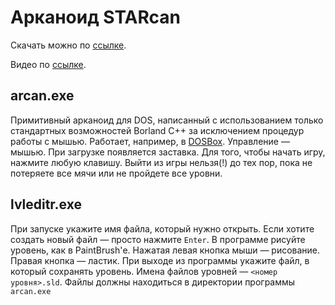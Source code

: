 # Арканоид STARcan

Скачать можно по [ссылке](https://github.com/dainiak/starcan/releases).

Видео по [ссылке](https://youtu.be/S1KzJm4d1OE).

## arcan.exe
Примитивный арканоид для DOS, написанный с использованием только стандартных возможностей Borland C++ за исключением процедур работы с мышью. Работает, например, в [DOSBox](http://www.dosbox.com/). Управление — мышью. При загрузке появляется заставка. Для того, чтобы начать игру, нажмите любую клавишу. Выйти из игры нельзя(!) до тех пор, пока не потеряете все мячи или не пройдете все уровни.

## lvleditr.exe
При запуске укажите имя файла, который нужно открыть. Если хотите создать новый файл — просто нажмите `Enter`. В программе рисуйте уровень, как в PaintBrush'е. Нажатая левая кнопка мыши — рисование. Правая кнопка — ластик. При выходе из программы укажите файл, в который сохранять уровень. Имена файлов уровней — `<номер уровня>.sld`. Файлы должны находиться в директории программы `arcan.exe`
